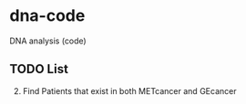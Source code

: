# dna-code
DNA analysis (code)

## TODO List

2.  Find Patients that exist in both METcancer and GEcancer
